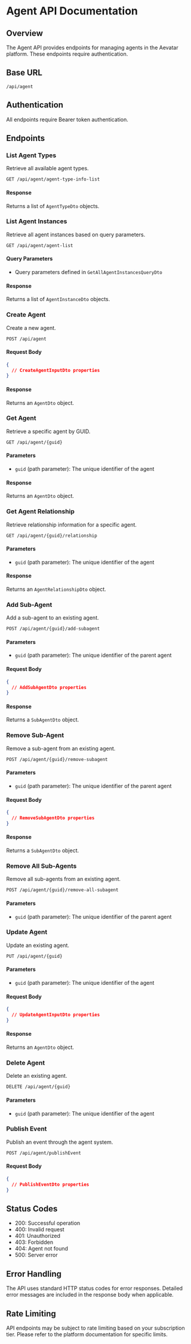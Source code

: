 # Agent API Documentation

## Overview

The Agent API provides endpoints for managing agents in the Aevatar platform. These endpoints require authentication.

## Base URL

```
/api/agent
```

## Authentication

All endpoints require Bearer token authentication.

## Endpoints

### List Agent Types

Retrieve all available agent types.

```http
GET /api/agent/agent-type-info-list
```

#### Response

Returns a list of `AgentTypeDto` objects.

### List Agent Instances

Retrieve all agent instances based on query parameters.

```http
GET /api/agent/agent-list
```

#### Query Parameters

- Query parameters defined in `GetAllAgentInstancesQueryDto`

#### Response

Returns a list of `AgentInstanceDto` objects.

### Create Agent

Create a new agent.

```http
POST /api/agent
```

#### Request Body

```json
{
  // CreateAgentInputDto properties
}
```

#### Response

Returns an `AgentDto` object.

### Get Agent

Retrieve a specific agent by GUID.

```http
GET /api/agent/{guid}
```

#### Parameters

- `guid` (path parameter): The unique identifier of the agent

#### Response

Returns an `AgentDto` object.

### Get Agent Relationship

Retrieve relationship information for a specific agent.

```http
GET /api/agent/{guid}/relationship
```

#### Parameters

- `guid` (path parameter): The unique identifier of the agent

#### Response

Returns an `AgentRelationshipDto` object.

### Add Sub-Agent

Add a sub-agent to an existing agent.

```http
POST /api/agent/{guid}/add-subagent
```

#### Parameters

- `guid` (path parameter): The unique identifier of the parent agent

#### Request Body

```json
{
  // AddSubAgentDto properties
}
```

#### Response

Returns a `SubAgentDto` object.

### Remove Sub-Agent

Remove a sub-agent from an existing agent.

```http
POST /api/agent/{guid}/remove-subagent
```

#### Parameters

- `guid` (path parameter): The unique identifier of the parent agent

#### Request Body

```json
{
  // RemoveSubAgentDto properties
}
```

#### Response

Returns a `SubAgentDto` object.

### Remove All Sub-Agents

Remove all sub-agents from an existing agent.

```http
POST /api/agent/{guid}/remove-all-subagent
```

#### Parameters

- `guid` (path parameter): The unique identifier of the parent agent

### Update Agent

Update an existing agent.

```http
PUT /api/agent/{guid}
```

#### Parameters

- `guid` (path parameter): The unique identifier of the agent

#### Request Body

```json
{
  // UpdateAgentInputDto properties
}
```

#### Response

Returns an `AgentDto` object.

### Delete Agent

Delete an existing agent.

```http
DELETE /api/agent/{guid}
```

#### Parameters

- `guid` (path parameter): The unique identifier of the agent

### Publish Event

Publish an event through the agent system.

```http
POST /api/agent/publishEvent
```

#### Request Body

```json
{
  // PublishEventDto properties
}
```

## Status Codes

- 200: Successful operation
- 400: Invalid request
- 401: Unauthorized
- 403: Forbidden
- 404: Agent not found
- 500: Server error

## Error Handling

The API uses standard HTTP status codes for error responses. Detailed error messages are included in the response body when applicable.

## Rate Limiting

API endpoints may be subject to rate limiting based on your subscription tier. Please refer to the platform documentation for specific limits.